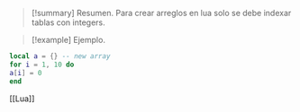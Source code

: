 >[!summary] Resumen.
>Para crear arreglos en lua solo se debe indexar tablas con integers.

>[!example] Ejemplo.
```Lua
local a = {} -- new array
for i = 1, 10 do
a[i] = 0
end
```

[[Lua]]
